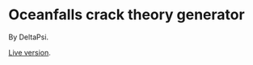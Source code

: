 # Oceanfalls crack theory generator
By DeltaPsi.

[Live version](https://delta-psi.github.io/oceanfalls-crack-theory-generator).

